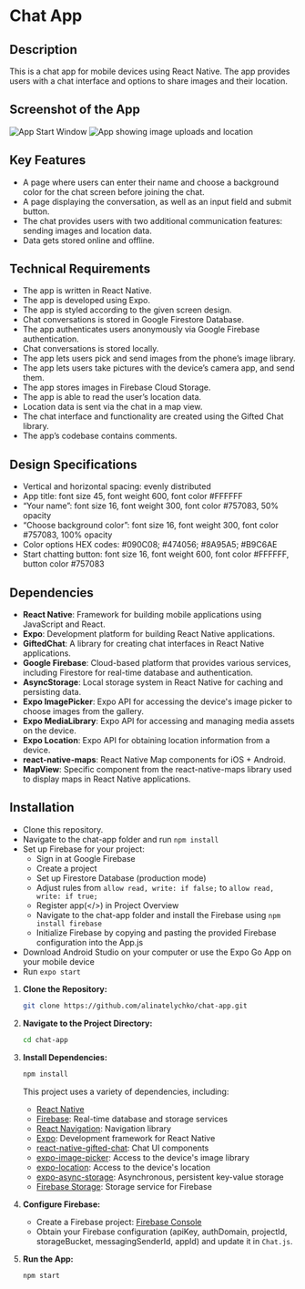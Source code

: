 # Chat App

## Description
This is a chat app for mobile devices using React Native. The app provides users with a chat interface and options to share images and their location.

## Screenshot of the App
![App Start Window]()
![App showing image uploads and location]()

## Key Features
* A page where users can enter their name and choose a background color for the chat screen before joining the chat.
* A page displaying the conversation, as well as an input field and submit button.
* The chat provides users with two additional communication features: sending images and location data.
* Data gets stored online and offline.

## Technical Requirements
* The app is written in React Native.
* The app is developed using Expo.
* The app is styled according to the given screen design.
* Chat conversations is stored in Google Firestore Database.
* The app authenticates users anonymously via Google Firebase authentication.
* Chat conversations is stored locally.
* The app lets users pick and send images from the phone’s image library.
* The app lets users take pictures with the device’s camera app, and send them.
* The app stores images in Firebase Cloud Storage.
* The app is able to read the user’s location data.
* Location data is sent via the chat in a map view.
* The chat interface and functionality are created using the Gifted Chat library.
* The app’s codebase contains comments.

## Design Specifications
* Vertical and horizontal spacing: evenly distributed
* App title: font size 45, font weight 600, font color #FFFFFF
* “Your name”: font size 16, font weight 300, font color #757083, 50% opacity
* “Choose background color”: font size 16, font weight 300, font color #757083, 100% opacity
* Color options HEX codes: #090C08; #474056; #8A95A5; #B9C6AE
* Start chatting button: font size 16, font weight 600, font color #FFFFFF, button color #757083

## Dependencies 
* **React Native**: Framework for building mobile applications using JavaScript and React.
* **Expo**: Development platform for building React Native applications.
* **GiftedChat**: A library for creating chat interfaces in React Native applications.
* **Google Firebase**: Cloud-based platform that provides various services, including Firestore for real-time database and authentication.
* **AsyncStorage**: Local storage system in React Native for caching and persisting data.
* **Expo ImagePicker**: Expo API for accessing the device's image picker to choose images from the gallery.
* **Expo MediaLibrary**: Expo API for accessing and managing media assets on the device.
* **Expo Location**: Expo API for obtaining location information from a device.
* **react-native-maps**: React Native Map components for iOS + Android.
* **MapView**: Specific component from the react-native-maps library used to display maps in React Native applications.

## Installation
* Clone this repository.
* Navigate to the chat-app folder and run ```npm install```
* Set up Firebase for your project:
    - Sign in at Google Firebase
    - Create a project
    - Set up Firestore Database (production mode)
    - Adjust rules from ```allow read, write: if false;``` to ```allow read, write: if true;```
    - Register app(</>) in Project Overview
    - Navigate to the chat-app folder and install the Firebase using ```npm install firebase```
    - Initialize Firebase by copying and pasting the provided Firebase configuration into the App.js
* Download Android Studio on your computer or use the Expo Go App on your mobile device
* Run ```expo start```

1. **Clone the Repository:**

   ```bash
   git clone https://github.com/alinatelychko/chat-app.git
   ```

2. **Navigate to the Project Directory:**

   ```bash
   cd chat-app
   ```

3. **Install Dependencies:**

   ```bash
   npm install
   ```

	  This project uses a variety of dependencies, including:

   - [React Native](https://reactnative.dev/)
   - [Firebase](https://firebase.google.com/): Real-time database and storage services
   - [React Navigation](https://reactnavigation.org/): Navigation library
   - [Expo](https://expo.dev/): Development framework for React Native
   - [react-native-gifted-chat](https://github.com/FaridSafi/react-native-gifted-chat): Chat UI components
   - [expo-image-picker](https://docs.expo.dev/versions/latest/sdk/imagepicker/): Access to the device's image library
   - [expo-location](https://docs.expo.dev/versions/latest/sdk/location/): Access to the device's location
   - [expo-async-storage](https://docs.expo.dev/versions/latest/sdk/async-storage/): Asynchronous, persistent key-value storage
   - [Firebase Storage](https://firebase.google.com/docs/storage): Storage service for Firebase

4. **Configure Firebase:**

   - Create a Firebase project: [Firebase Console](https://console.firebase.google.com/)
   - Obtain your Firebase configuration (apiKey, authDomain, projectId, storageBucket, messagingSenderId, appId) and update it in `Chat.js`.

5. **Run the App:**

   ```bash
   npm start
   ```
